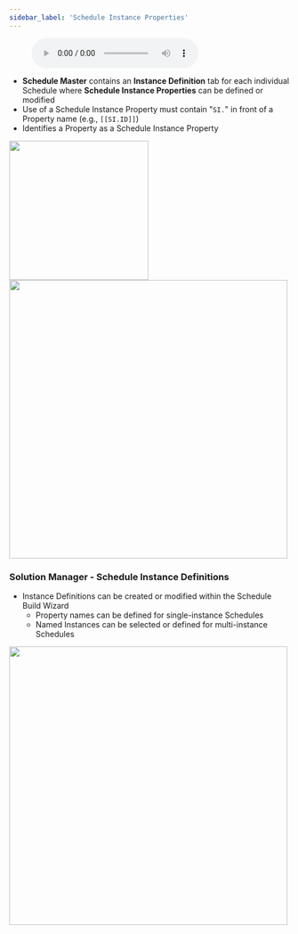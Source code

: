 ```yaml
---
sidebar_label: 'Schedule Instance Properties'
---
```


<figure>
    <audio
        controls
        src="audiobasic/ScheduleInstanceProperties.mp3">
            Your browser does not support the
            <code>audio</code> element.
    </audio>
</figure>

* **Schedule Master** contains an **Instance Definition** tab for each individual Schedule where **Schedule Instance Properties** can be defined or modified
* Use of a Schedule Instance Property must contain "```SI.```" in front of a Property name (e.g., ```[[SI.ID]]```)  
* Identifies a Property as a Schedule Instance Property

<a href="imgbasic/340.png" target="_blank"><img src="imgbasic/340.png" width="250"></img></a>  
<a href="imgbasic/341.png" target="_blank"><img src="imgbasic/341.png" width="500"></img></a>

### Solution Manager - Schedule Instance Definitions

* Instance Definitions can be created or modified within the Schedule Build Wizard
    * Property names can be defined for single-instance Schedules
    * Named Instances can be selected or defined for multi-instance Schedules

<a href="imgbasic/342.png" target="_blank"><img src="imgbasic/342.png" width="500"></img></a>